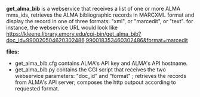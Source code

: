 **get_alma_bib** is a webservice that receives a list of one or more ALMA mms_ids, retrieves the ALMA bibliographic records in MARCXML
format and display the record in one of three formats: "xml", or "marcedit", or "text".
for instance, the webservice URL would look like https://kleene.library.emory.edu/cgi-bin/get_alma_bib?doc_id=990020504620302486,990018353460302486&format=marcedit

**files:**
 - get_alma_bib.cfg contains ALMA's API key and ALMA's API hostname.
 - get_alma_bib.py contains the CGI script that receives the two webservice
    parameters: "doc_id" and "format" ; retrieves the records from ALMA's API server;
    composes the http outpout according to requested format.
    
